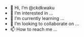 - 👋 Hi, I’m @ckdkwaku
- 👀 I’m interested in ...
- 🌱 I’m currently learning ...
- 💞️ I’m looking to collaborate on ...
- 📫 How to reach me ...

<!---
ckdkwaku/ckdkwaku is a ✨ special ✨ repository because its `README.md` (this file) appears on your GitHub profile.
You can click the Preview link to take a look at your changes.
--->
